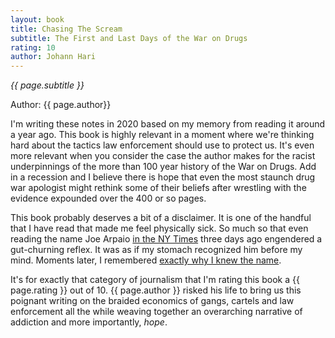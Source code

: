 ```yaml
---
layout: book
title: Chasing The Scream
subtitle: The First and Last Days of the War on Drugs
rating: 10
author: Johann Hari
---
```


*{{ page.subtitle }}*

Author: {{ page.author}}

I'm writing these notes in 2020 based on my memory from reading it around a year ago.  This book is highly relevant in a moment where we're thinking hard about the tactics law enforcement should use to protect us.  It's even more relevant when you consider the case the author makes for the racist underpinnings of the more than 100 year history of the War on Drugs.  Add in a recession and I believe there is hope that even the most staunch drug war apologist might rethink some of their beliefs after wrestling with the evidence expounded over the 400 or so pages.

This book probably deserves a bit of a disclaimer.  It is one of the handful that I have read that made me feel physically sick.  So much so that even reading the name Joe Arpaio [in the NY Times](https://www.nytimes.com/2020/08/02/us/politics/arizona-election-joe-arpaio.html?campaign_id=9&emc=edit_nn_20200804&instance_id=20953&nl=the-morning&regi_id=101143335&segment_id=35161&te=1) three days ago engendered a gut-churning reflex.  It was as if my stomach recognized him before my mind.  Moments later, I remembered [exactly why I knew the name](https://chasingthescream.com/2014/12/11/8-state-of-shame/).

It's for exactly that category of journalism that I'm rating this book a {{ page.rating }} out of 10.  {{ page.author }} risked his life to bring us this poignant writing on the braided economics of gangs, cartels and law enforcement all the while weaving together an overarching narrative of addiction and more importantly, _hope_.

